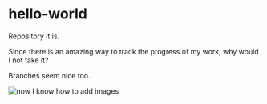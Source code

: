 hello-world
===========

Repository it is.

Since there is an amazing way to track the progress of my work, why would I not take it? 

Branches seem nice too.

![now I know how to add images](http://img2.wikia.nocookie.net/__cb20130720012650/despicableme/images/1/18/Minion_dave.jpg)

